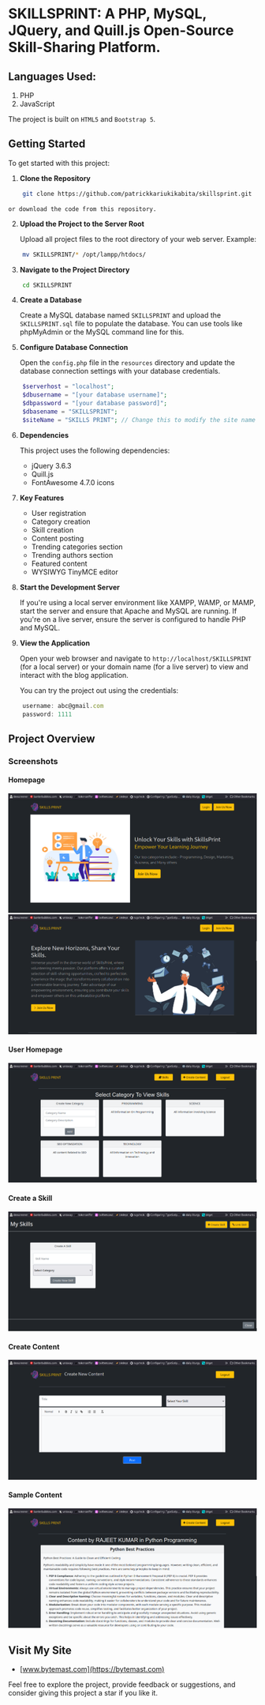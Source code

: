 
# SKILLSPRINT: A PHP, MySQL, JQuery, and Quill.js Open-Source Skill-Sharing Platform.

## Languages Used:
1. PHP
2. JavaScript

The project is built on `HTML5` and `Bootstrap 5`.

## Getting Started

To get started with this project:

1. **Clone the Repository**
```bash
    git clone https://github.com/patrickkariukikabita/skillsprint.git
```
    or download the code from this repository.

2. **Upload the Project to the Server Root**

    Upload all project files to the root directory of your web server. Example:
```bash
    mv SKILLSPRINT/* /opt/lampp/htdocs/
```

3. **Navigate to the Project Directory**
```bash
    cd SKILLSPRINT
```

4. **Create a Database**

    Create a MySQL database named `SKILLSPRINT` and upload the `SKILLSPRINT.sql` file to populate the database. You can use tools like phpMyAdmin or the MySQL command line for this.

5. **Configure Database Connection**

    Open the `config.php` file in the `resources` directory and update the database connection settings with your database credentials.
```php
    $serverhost = "localhost";
    $dbusername = "[your database username]";
    $dbpassword = "[your database password]";
    $dbasename = "SKILLSPRINT";
    $siteName = "SKILLS PRINT"; // Change this to modify the site name
```

6. **Dependencies**

    This project uses the following dependencies:
    - jQuery 3.6.3
    - Quill.js
    - FontAwesome 4.7.0 icons

7. **Key Features**

    - User registration
    - Category creation
    - Skill creation
    - Content posting
    - Trending categories section
    - Trending authors section
    - Featured content
    - WYSIWYG TinyMCE editor

8. **Start the Development Server**

    If you're using a local server environment like XAMPP, WAMP, or MAMP, start the server and ensure that Apache and MySQL are running. If you're on a live server, ensure the server is configured to handle PHP and MySQL.

9. **View the Application**

    Open your web browser and navigate to `http://localhost/SKILLSPRINT` (for a local server) or your domain name (for a live server) to view and interact with the blog application.

    You can try the project out using the credentials:
```javascript
    username: abc@gmail.com
    password: 1111
```

## Project Overview

### Screenshots

#### Homepage
![Homepage top section](resources/imgs/homepage1.png)
![Homepage bottom section](resources/imgs/homepage2.png)

#### User Homepage
![User Home](resources/imgs/userHome.png)

#### Create a Skill
![Create a skill](resources/imgs/createSkills.png)

#### Create Content
![Create content](resources/imgs/createContent.png)

#### Sample Content
![Sample content](resources/imgs/sampleContent.png)

## Visit My Site

- [www.bytemast.com](https://bytemast.com)

Feel free to explore the project, provide feedback or suggestions, and consider giving this project a star if you like it.
